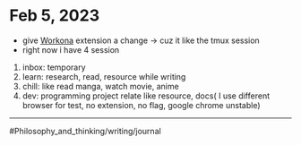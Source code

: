 # Feb 5, 2023

- give [Workona](Workona.md) extension a change -> cuz it like the tmux session
- right now i have 4 session

1. inbox: temporary
2. learn: research, read, resource while writing
3. chill: like read manga, watch movie, anime
4. dev: programming project relate like resource, docs( I use different browser for test, no extension, no flag, google chrome unstable)

---

#Philosophy_and_thinking/writing/journal 
